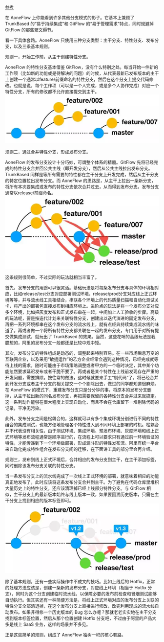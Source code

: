 [参考](http://mp.weixin.qq.com/s/JsBX3UPgZL_HUOTCIopr_A)

在 AoneFlow 上你能看到许多其他分支模式的影子。它基本上兼顾了 TrunkBased 的“易于持续集成”和 GitFlow 的“易于管理需求”特点，同时规避掉 GitFlow 的那些繁文缛节。

看一下具体套路。AoneFlow 只使用三种分支类型：主干分支、特性分支、发布分支，以及三条基本规则。

规则一，开始工作前，从主干创建特性分支。

AoneFlow 的特性分支基本借鉴 GitFlow，没有什么特别之处。每当开始一件新的工作项（比如新的功能或是待解决的问题）的时候，从代表最新已发布版本的主干上创建一个通常以feature/前缀命名的特性分支，然后在这个分支上提交代码修改。也就是说，每个工作项（可以是一个人完成，或是多个人协作完成）对应一个特性分支，所有的修改都不允许直接提交到主干。
![rule1](rule1.webp)


规则二，通过合并特性分支，形成发布分支。

AoneFlow 的发布分支设计十分巧妙，可谓整个体系的精髓。GitFlow 先将已经完成的特性分支合并回公共主线（即开发分支），然后从公共主线拉出发布分支。TrunkBased 同样是等所有需要的特性都在主干分支上开发完成，然后从主干分支的特定位置拉出发布分支。而 AoneFlow 的思路是，从主干上拉出一条新分支，将所有本次要集成或发布的特性分支依次合并过去，从而得到发布分支。发布分支通常以release/前缀命名。
![rule1](rule2.webp)


这条规则很简单，不过实际的玩法就相当丰富了。

首先，发布分支的用途可以很灵活。基础玩法是将每条发布分支与具体的环境相对应，比如release/test分支对应部署测试环境，release/prod分支对应线上正式环境等等，并与流水线工具相结合，串联各个环境上的代码质量扫描和自动化测试关卡，将产出的部署包直接发布到相应环境上。进阶点的玩法是将一个发布分支对应多个环境，比如把灰度发布和正式发布串在一起，中间加上人工验收的步骤。高级的玩法呢，要是按迭代计划来关联特性分支，创建出以迭代演进的固定发布分支，再把一系列环境都串在这个发布分支的流水线上，就有点经典持续集成流水线的味道了。再或者做一个将所有特性分支都关联在一起的发布分支，专门用于对所有提交做集成测试，就玩出了 TrunkBased 的效果。当然，这些花哨的高级玩法是我臆想的，阿里的发布分支一般都还是比较中规中矩。

其次，发布分支的特性组成是动态的，调整起来特别容易。在一些市场瞬息万变的互联网企业，以及采用“敏捷运作”的乙方企业经常会遇到这种情况，已经完成就等待上线的需求，随时可能由于市场策略调整或者甲方的一个临时决定，其中某个功能忽然要求延迟发布或者干脆不要了。再或者是某个特性在上线前发现存在严重的开发问题，需要排除。按往常的做法，这时候就要来手工“剔代码”了，将已经合并到开发分支或者主干分支的相关提交一个个剔除出去，做过的同学都知道很麻烦。在 AoneFlow 的模式下，重建发布分支只是分分钟的事，将原本的发布分支删掉，从主干拉出新的同名发布分支，再把需要保留的各特性分支合并过来就搞定。这一系列动作能够在很大程度上实现自动化，而且不会在仓库留下一堆剔除代码的记录，干净无污染。

此外，发布分支之间是松耦合的，这样就可以有多个集成环境分别进行不同的特性组合的集成测试，也能方便地管理各个特性进入到不同环境上部署的时机。松耦合并不代表没有相关性，由于测试环境、集成环境、预发布环境、灰度环境和线上正式环境等发布流程通常是顺序进行的，在流程上可以要求只有通过前一环境验证的特性，才能传递到下一个环境做部署，形成漏斗形的特性发布流。阿里有统一平台来自动化完成特性组合在发布分支间的迁移，在下面讲工具的部分里会再介绍。

规则三，发布到线上正式环境后，合并相应的发布分支到主干，在主干添加标签，同时删除该发布分支关联的特性分支。

当一条发布分支上的流水线完成了一次线上正式环境的部署，就意味着相应的功能真正地发布了，此时应该将这条发布分支合并到主干。为了避免在代码仓库里堆积大量历史上的特性分支，还应该清理掉已经上线部分特性分支。与 GitFlow 相似，主干分支上的最新版本始终与线上版本一致，如果要回溯历史版本，只需在主干分支上找到相应的版本标签即可。
![rule1](rule3.webp)


除了基本规则，还有一些实际操作中不成文的技巧。比如上线后的 Hotfix，正常的处理方法应该是，创建一条新的发布分支，对应线上环境（相当于 Hotfix 分支），同时为这个分支创建临时流水线，以保障必要的发布前检查和冒烟测试能够自动执行。但其实还有一种简便方法是，将线上正式环境对应的发布分支上关联的特性分支全部清退掉，在这个发布分支上直接进行修改，改完利用现成的流水线自动发布。如果非得修一个历史版本的 Bug 怎么办呢？那就老老实实地在主干分支找到版本标签位置，然后从那个位置创建 Hotfix 分支吧，不过由于阿里的产品大多是线上 SaaS 业务，这样的场景并不多见。

正是这些简单的规则，组成了 AoneFlow 独树一帜的核心套路。